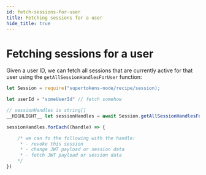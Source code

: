 ```yaml
---
id: fetch-sessions-for-user
title: Fetching sessions for a user
hide_title: true
---
```


<!-- COPY DOCS -->
<!-- ./session/common-customizations/sessions/fetch-sessions-for-user.md -->

# Fetching sessions for a user

Given a user ID, we can fetch all sessions that are currently active for that user using the `getAllSessionHandlesForUser` function:

<!--DOCUSAURUS_CODE_TABS-->
<!--NodeJS-->
```js
let Session = require("supertokens-node/recipe/session);

let userId = "someUserId" // fetch somehow

// sessionHandles is string[]
__HIGHLIGHT__ let sessionHandles = await Session.getAllSessionHandlesForUser(userId); __END_HIGHLIGHT__

sessionHandles.forEach((handle) => {

    /* we can fo the following with the handle:
     * - revoke this session
     * - change JWT payload or session data
     * - fetch JWT payload or session data
    */
})
```
<!--END_DOCUSAURUS_CODE_TABS-->
